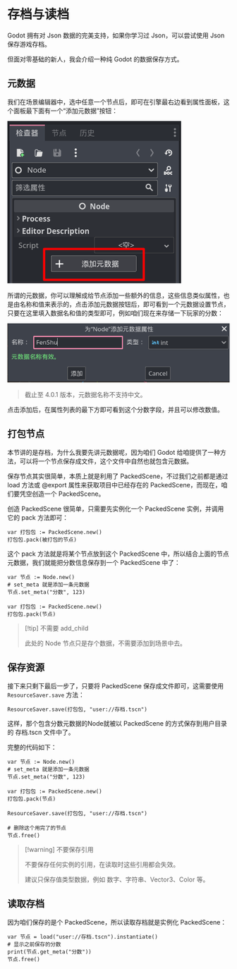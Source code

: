 # 存档与读档

Godot 拥有对 Json 数据的完美支持，如果你学习过 Json，可以尝试使用 Json 保存游戏存档。

但面对零基础的新人，我会介绍一种纯 Godot 的数据保存方式。

## 元数据

我们在场景编辑器中，选中任意一个节点后，即可在引擎最右边看到属性面板，这个面板最下面有一个“添加元数据”按钮：

![添加源数据按钮](images/metadata.png)

所谓的元数据，你可以理解成给节点添加一些额外的信息，这些信息类似属性，也是由名称和值来表示的，点击添加元数据按钮后，即可看到一个元数据设置节点，只要在这里填入数据名和值的类型即可，例如咱们现在来存储一下玩家的分数：

![元数据存储分数](images/metadata_fenshu.png)

> 截止至 4.0.1 版本，元数据名称不支持中文。

点击添加后，在属性列表的最下方即可看到这个分数字段，并且可以修改数值。

## 打包节点

本节讲的是存档，为什么我要先讲元数据呢，因为咱们 Godot 给咱提供了一种方法，可以将一个节点保存成文件，这个文件中自然也就包含元数据。

保存节点其实很简单，本质上就是利用了 PackedScene，不过我们之前都是通过 load 方法或 @export 属性来获取项目中已经存在的 PackedScene，而现在，咱们要凭空创造一个 PackedScene。

创造 PackedScene 很简单，只需要先实例化一个 PackedScene 实例，并调用它的 pack 方法即可：

```gdscript
var 打包包 := PackedScene.new()
打包包.pack(被打包的节点)
```

这个 pack 方法就是将某个节点放到这个 PackedScene 中，所以结合上面的节点元数据，我们就能把分数信息保存到一个 PackedScene 中了：

```gdscript
var 节点 := Node.new()
# set_meta 就是添加一条元数据
节点.set_meta("分数", 123)

var 打包包 := PackedScene.new()
打包包.pack(节点)
```

> [!tip] 不需要 add_child
>
> 此处的 Node 节点只是存个数据，不需要添加到场景中去。

## 保存资源

接下来只剩下最后一步了，只要将 PackedScene 保存成文件即可，这需要使用 `ResourceSaver.save` 方法：

```gdscript
ResourceSaver.save(打包包, "user://存档.tscn")
```

这样，那个包含分数元数据的Node就被以 PackedScene 的方式保存到用户目录的 存档.tscn 文件中了。

完整的代码如下：

```gdscript
var 节点 := Node.new()
# set_meta 就是添加一条元数据
节点.set_meta("分数", 123)

var 打包包 := PackedScene.new()
打包包.pack(节点)

ResourceSaver.save(打包包, "user://存档.tscn")

# 删除这个用完了的节点
节点.free()
```

> [!warning] 不要保存引用
>
> 不要保存任何实例的引用，在读取时这些引用都会失效。
>
> 建议只保存值类型数据，例如 数字、字符串、Vector3、Color 等。

## 读取存档

因为咱们保存的是个 PackedScene，所以读取存档就是实例化 PackedScene：

```gdscript
var 节点 = load("user://存档.tscn").instantiate()
# 显示之前保存的分数
print(节点.get_meta("分数"))
节点.free()
```